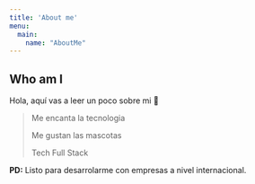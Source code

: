 ```yaml
---
title: 'About me'
menu:
  main:
    name: "AboutMe"
---
```


## Who am I

Hola, aquí vas a leer un poco sobre mi 🤩

> Me encanta la tecnologia
> 
> Me gustan las mascotas
> 
> Tech Full Stack

**PD:** Listo para desarrolarme con empresas a nivel internacional.


